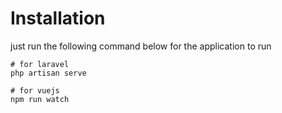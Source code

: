 # Installation
just run the following command below for the application to run

```
# for laravel
php artisan serve

# for vuejs
npm run watch
```